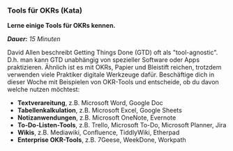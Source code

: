 ### Tools für OKRs (Kata)
**Lerne einige Tools für OKRs kennen.**

_**Dauer:** 15 Minuten_

David Allen beschreibt Getting Things Done (GTD) oft als "tool-agnostic". D.h. man kann GTD unabhängig von spezieller Software oder Apps praktizieren. Ähnlich ist es mit OKRs, Papier und Bleistift reichen, trotzdem verwenden viele Praktiker digitale Werkzeuge dafür. Beschäftige dich in dieser Woche mit Beispielen von OKR-Tools und entscheide, ob du davon welche nutzen möchtest:

* **Textverareitung**, z.B. Microsoft Word, Google Doc
* **Tabellenkalkulation**, z.B. Microsoft Excel, Google Sheets
* **Notizanwendungen**, z.B. Microsoft OneNote, Evernote
* **To-Do-Listen-Tools**, z.B. Trello, Microsoft To-Do, Microsoft Planner, Jira
* **Wikis**, z.B. Mediawiki, Confluence, TiddlyWiki, Etherpad
* **Enterprise OKR-Tools**, z.B. 7Geese, WeekDone, Workpath

